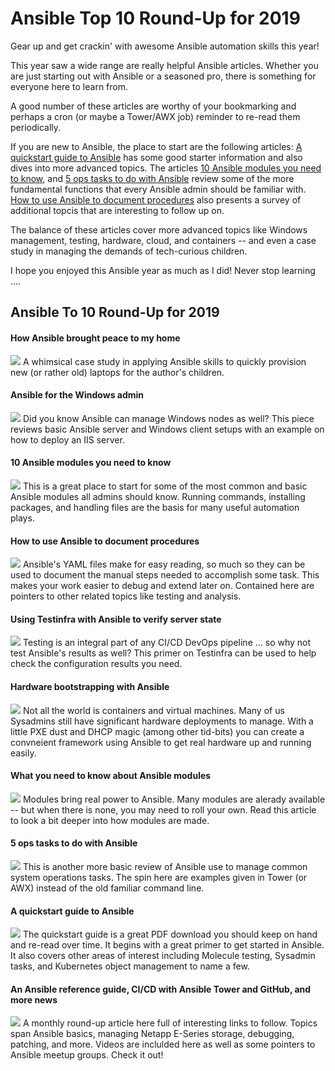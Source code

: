 # Ansible Top 10 Round-Up for 2019

Gear up and get crackin' with awesome Ansible automation skills this year!

This year saw a wide range are really helpful Ansible articles. Whether you are just starting out with Ansible or a seasoned pro, there is something for everyone here to learn from.

A good number of these articles are worthy of your bookmarking and perhaps a cron (or maybe a Tower/AWX job) reminder to re-read them periodically.

If you are new to Ansible, the place to start are the following articles: [A quickstart guide to Ansible](https://opensource.com/article/19/2/quickstart-guide-ansible) has some good starter information and also dives into more advanced topics.  The articles [10 Ansible modules you need to know](https://opensource.com/article/19/9/must-know-ansible-modules), and [5 ops tasks to do with Ansible](https://opensource.com/article/19/8/ops-tasks-ansible) review some of the more fundamental functions that every Ansible admin should be familiar with. [How to use Ansible to document procedures](https://opensource.com/article/19/4/ansible-procedures) also presents a survey of additional topcis that are interesting to follow up on.

The balance of these articles cover more advanced topics like Windows management, testing, hardware, cloud, and containers -- and even a case study in managing the demands of tech-curious children.

I hope you enjoyed this Ansible year as much as I did! Never stop learning ....

## Ansible To 10 Round-Up for 2019

#### How Ansible brought peace to my home
[![](https://opensource.com/sites/default/files/styles/teaser-wide/public/lead-images/coffee_cafe_brew_laptop_desktop.jpg)](https://opensource.com/article/19/9/ansible-documentation-kids-laptops)
A whimsical case study in applying Ansible skills to quickly provision new (or rather old) laptops for the author's children.


#### Ansible for the Windows admin
[![](https://opensource.com/sites/default/files/styles/teaser-wide/public/lead-images/checklist_todo_clock_time_team.png?itok=1z528Q0y)](https://opensource.com/article/19/2/ansible-windows-admin)
Did you know Ansible can manage Windows nodes as well? This piece reviews basic Ansible server and Windows client setups with an example on how to deploy an IIS server.


#### 10 Ansible modules you need to know
[![](https://opensource.com/sites/default/files/styles/teaser-wide/public/lead-images/browser_blue_text_editor_web.png?itok=lcf-m6N7)]()
This is a great place to start for some of the most common and basic Ansible modules all admins should know. Running commands, installing packages, and handling files are the basis for many useful automation plays.


#### How to use Ansible to document procedures
[![](https://opensource.com/sites/default/files/styles/teaser-wide/public/lead-images/document_free_access_cut_security.png?itok=ocvCv8G2)](https://opensource.com/article/19/4/ansible-procedures)
Ansible's YAML files make for easy reading, so much so they can be used to document the manual steps needed to accomplish some task. This makes your work easier to debug and extend later on. Contained here are pointers to other related topics like testing and analysis.


#### Using Testinfra with Ansible to verify server state
[![](https://opensource.com/sites/default/files/styles/teaser-wide/public/lead-images/terminal_command_linux_desktop_code.jpg?itok=p5sQ6ODE)](https://opensource.com/article/19/5/using-testinfra-ansible-verify-server-state)
Testing is an integral part of any CI/CD DevOps pipeline ... so why not test Ansible's results as well? This primer on Testinfra can be used to help check the configuration results you need.


#### Hardware bootstrapping with Ansible
[![](https://opensource.com/sites/default/files/styles/teaser-wide/public/lead-images/server_data_system_admin.png?itok=q6HCfNQ8)](https://opensource.com/article/19/5/hardware-bootstrapping-ansible)
Not all the world is containers and virtual machines.  Many of us Sysadmins still have significant hardware deployments to manage.  With a little PXE dust and DHCP magic (among other tid-bits) you can create a convneient framework using Ansible to get real hardware up and running easily.

#### What you need to know about Ansible modules
[![](https://opensource.com/sites/default/files/styles/teaser-wide/public/lead-images/data_container_block.png?itok=S8MbXEYw)](https://opensource.com/article/19/3/developing-ansible-modules)
Modules bring real power to Ansible. Many modules are alerady available -- but when there is none, you may need to roll your own. Read this article to look a bit deeper into how modules are made.

#### 5 ops tasks to do with Ansible
[![](https://opensource.com/sites/default/files/styles/teaser-wide/public/lead-images/innovation_lightbulb_gears_devops_ansible.png?itok=TSbmp3_M)](https://opensource.com/article/19/8/ops-tasks-ansible)
This is another more basic review of Ansible use to manage  common system operations tasks. The spin here are examples given in Tower (or AWX) instead of the old familiar command line.

#### A quickstart guide to Ansible
[![](https://opensource.com/sites/default/files/styles/teaser-wide/public/lead-images/a_quickstart_guide_to_ansible.png?itok=A7aN_W6k)](https://opensource.com/article/19/2/quickstart-guide-ansible)
The quickstart guide is a great PDF download you should keep on hand and re-read over time. It begins with a great primer to get started in Ansible. It also covers other areas of interest including Molecule testing, Sysadmin tasks, and Kubernetes object management to name a few.

#### An Ansible reference guide, CI/CD with Ansible Tower and GitHub, and more news
[![](https://opensource.com/sites/default/files/styles/teaser-wide/public/lead-images/computer_code_programming_laptop.jpg?itok=ormv35tV)](https://opensource.com/article/19/7/ansible-news-edition-one)
A monthly round-up article here full of interesting links to follow. Topics span Ansible basics, managing Netapp E-Series storage, debugging, patching, and more.  Videos are inclulded here as well as some pointers to Ansible meetup groups. Check it out!

